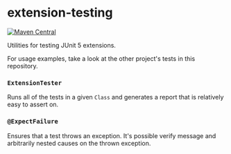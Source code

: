 # extension-testing

[![Maven Central][mvn-img]][mvn-link]

Utilities for testing JUnit 5 extensions.

For usage examples, take a look at the other project's tests in this
repository.

### `ExtensionTester`
Runs all of the tests in a given `Class` and generates a report that is
relatively easy to assert on.

### `@ExpectFailure`
Ensures that a test throws an exception. It's possible verify message
and arbitrarily nested causes on the thrown exception.

[mvn-img]: https://maven-badges.herokuapp.com/maven-central/name.falgout.jeffrey.testing.junit5/extension-testing/badge.svg
[mvn-link]: https://maven-badges.herokuapp.com/maven-central/name.falgout.jeffrey.testing.junit5/extension-testing
